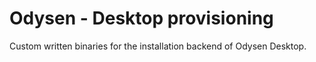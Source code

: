 # Odysen - Desktop provisioning
Custom written binaries for the installation backend of Odysen Desktop.